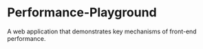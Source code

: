 # Performance-Playground
A web application that demonstrates key mechanisms of front-end performance.
